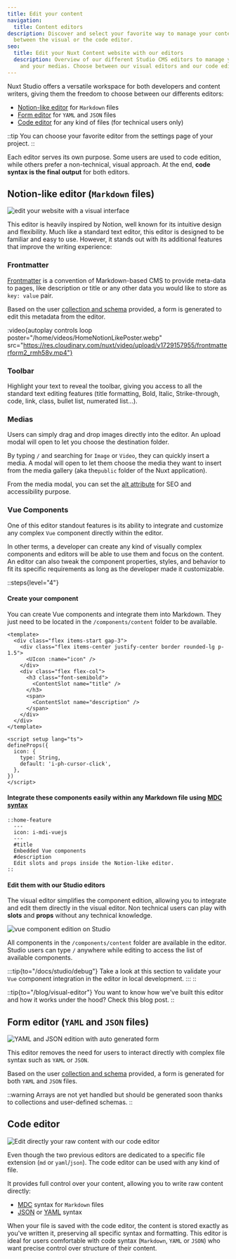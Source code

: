 ```yaml
---
title: Edit your content
navigation:
  title: Content editors
description: Discover and select your favorite way to manage your content
  between the visual or the code editor.
seo:
  title: Edit your Nuxt Content website with our editors
  description: Overview of our different Studio CMS editors to manage your content
    and your medias. Choose between our visual editors and our code editor.
---
```


Nuxt Studio offers a versatile workspace for both developers and content writers, giving them the freedom to choose between our differents editors:

- [Notion-like editor](#notion-like-editor-markdown-files) for `Markdown` files
- [Form editor](#form-editor-yaml-and-json-files) for `YAML` and `JSON` files
- [Code editor](#code-editor) for any kind of files (for technical users only)

::tip
You can choose your favorite editor from the settings page of your project.
::

Each editor serves its own purpose. Some users are used to code edition, while others prefer a non-technical, visual approach. At the end, **code syntax is the final output** for both editors.

## Notion-like editor (`Markdown` files)

![edit your website with a visual interface](/docs/studio/visual-markdown-editor.webp)

This editor is heavily inspired by Notion, well known for its intuitive design and flexibility. Much like a standard text editor, this editor is designed to be familiar and easy to use. However, it stands out with its additional features that improve the writing experience:

### Frontmatter

[Frontmatter](/docs/files/markdown#frontmatter) is a convention of Markdown-based CMS to provide meta-data to pages, like description or title or any other data you would like to store as `key: value` pair.

Based on the user [collection and schema](/docs/collections/define) provided, a form is generated to edit this metadata from the editor.

:video{autoplay controls loop poster="/home/videos/HomeNotionLikePoster.webp" src="https://res.cloudinary.com/nuxt/video/upload/v1729157955/frontmatterform2_rmh58v.mp4"}

### Toolbar

Highlight your text to reveal the toolbar, giving you access to all the standard text editing features (title formatting, Bold, Italic, Strike-through, code, link, class, bullet list, numerated list...).

### Medias

Users can simply drag and drop images directly into the editor. An upload modal will open to let you choose the destination folder.

By typing `/` and searching for `Image` or `Video`, they can quickly insert a media. A modal will open to let them choose the media they want to insert from the media gallery (aka the`public` folder of the Nuxt application).

From the media modal, you can set the [alt attribute](https://www.w3schools.com/tags/att_img_alt.asp) for SEO and accessibility purpose.

### Vue Components

One of this editor standout features is its ability to integrate and customize any complex `Vue` component directly within the editor.

In other terms, a developer can create any kind of visually complex components and editors will be able to use them and focus on the content. An editor can also tweak the component properties, styles, and behavior to fit its specific requirements as long as the developer made it customizable.

::steps{level="4"}

#### Create your component

You can create Vue components and integrate them into Markdown. They just need to be located in the `/components/content` folder to be available.

```vue [components/content/HomeFeature.vue]
<template>
  <div class="flex items-start gap-3">
    <div class="flex items-center justify-center border rounded-lg p-1.5">
      <UIcon :name="icon" />
    </div>
    <div class="flex flex-col">
      <h3 class="font-semibold">
        <ContentSlot name="title" />
      </h3>
      <span>
        <ContentSlot name="description" />
      </span>
    </div>
  </div>
</template>

<script setup lang="ts">
defineProps({
  icon: {
    type: String,
    default: 'i-ph-cursor-click',
  },
})
</script>
```

#### Integrate these components easily within any Markdown file using [MDC syntax](/docs/files/markdown#mdc-syntax)

```mdc [content/index.md]
::home-feature
  ---
  icon: i-mdi-vuejs
  ---
  #title
  Embedded Vue components
  #description
  Edit slots and props inside the Notion-like editor.
::
```

#### Edit them with our Studio editors

The visual editor simplifies the component edition, allowing you to integrate and edit them directly in the visual editor. Non technical users can play with **slots** and **props** without any technical knowledge.

![vue component edition on Studio](/docs/studio/home-content-studio-dark.webp)

All components in the `/components/content` folder are available in the editor. Studio users can type `/` anywhere while editing to access the list of available components.

  :::tip{to="/docs/studio/debug"}
  Take a look at this section to validate your `Vue` component integration in the editor in local development.
  :::
::

::tip{to="/blog/visual-editor"}
You want to know how we've built this editor and how it works under the hood? Check this blog post.
::

## Form editor (`YAML` and `JSON` files)

![YAML and JSON edition with auto generated form](/docs/studio/json-yml-forms.png)

This editor removes the need for users to interact directly with complex file syntax such as `YAML` or `JSON`.

Based on the user [collection and schema](/docs/collections/define) provided, a form is generated for both `YAML` and `JSON` files.

::warning
Arrays are not yet handled but should be generated soon thanks to collections and user-defined schemas.
::

## Code editor

![Edit directly your raw content with our code editor](/docs/studio/code-editor.webp)

Even though the two previous editors are dedicated to a specific file extension (`md` or `yaml`/`json`). The code editor can be used with any kind of file.

It provides full control over your content, allowing you to write raw content directly:

- [MDC](/docs/files/markdown) syntax for `Markdown` files
- [JSON](/docs/files/json) or [YAML](/docs/files/yaml) syntax

When your file is saved with the code editor, the content is stored exactly as you've written it, preserving all specific syntax and formatting. This editor is ideal for users comfortable with code syntax (`Markdown`, `YAML` or `JSON`) who want precise control over structure of their content.
